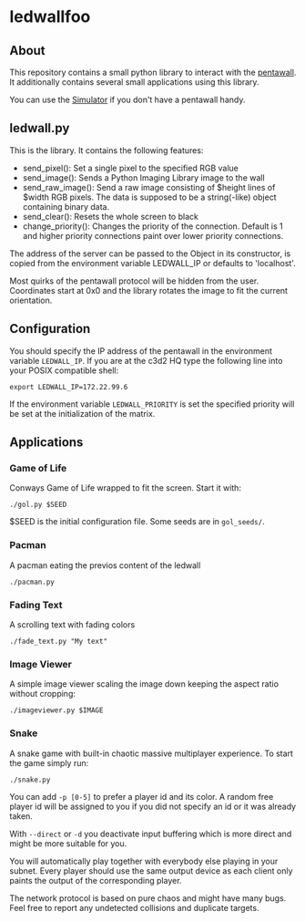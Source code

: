 # ledwallfoo

## About

This repository contains a small python library to interact with the
[pentawall](https://github.com/sebseb7/pentawall). It additionally contains
several small applications using this library.

You can use the [Simulator](https://github.com/carwe/pentawallsim) if you don't
have a pentawall handy.

## ledwall.py

This is the library. It contains the following features:

* send\_pixel(): Set a single pixel to the specified RGB value
* send\_image(): Sends a Python Imaging Library image to the wall
* send\_raw\_image(): Send a raw image consisting of $height lines of $width
  RGB pixels. The data is supposed to be a string(-like) object containing
  binary data.
* send\_clear(): Resets the whole screen to black
* change\_priority(): Changes the priority of the connection. Default is 1 and
  higher priority connections paint over lower priority connections.

The address of the server can be passed to the Object in its constructor, is
copied from the environment variable LEDWALL\_IP or defaults to 'localhost'.

Most quirks of the pentawall protocol will be hidden from the user. Coordinates
start at 0x0 and the library rotates the image to fit the current orientation.

## Configuration

You should specify the IP address of the pentawall in the environment variable
`LEDWALL_IP`. If you are at the c3d2 HQ type the following line into your POSIX
compatible shell:

    export LEDWALL_IP=172.22.99.6

If the environment variable `LEDWALL_PRIORITY` is set the specified priority
will be set at the initialization of the matrix.

## Applications

### Game of Life

Conways Game of Life wrapped to fit the screen. Start it with:

    ./gol.py $SEED

$SEED is the initial configuration file. Some seeds are in `gol_seeds/`.

### Pacman

A pacman eating the previos content of the ledwall

    ./pacman.py

### Fading Text

A scrolling text with fading colors

    ./fade_text.py "My text"

### Image Viewer

A simple image viewer scaling the image down keeping the aspect ratio without
cropping:

    ./imageviewer.py $IMAGE

### Snake

A snake game with built-in chaotic massive multiplayer experience. To start the
game simply run:

    ./snake.py

You can add `-p [0-5]` to prefer a player id and its color. A random free
player id will be assigned to you if you did not specify an id or it was
already taken.

With `--direct` or `-d` you deactivate input buffering which is more direct and
might be more suitable for you.

You will automatically play together with everybody else playing in your
subnet. Every player should use the same output device as each client only
paints the output of the corresponding player.

The network protocol is based on pure chaos and might have many bugs. Feel free
to report any undetected collisions and duplicate targets.

